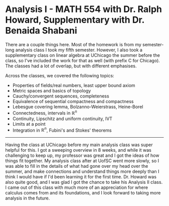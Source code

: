 # Analysis I - MATH 554 with Dr. Ralph Howard, Supplementary with Dr. Benaida Shabani

There are a couple things here. Most of the homework is from my semester-long analysis class I took my fifth semester. However, I also took a supplementary class on linear algebra at UChicago the summer before the class, so I've included the work for that as well (with prefix C for Chicago). The classes had a lot of overlap, but with different emphasises.

Across the classes, we covered the following topics:
- Properties of fields/real numbers, least upper bound axiom
- Metric spaces and basics of topology
- Cauchy/convergent sequences, completeness
- Equivalence of sequential compactness and compactness
- Lebesgue covering lemma, Bolzanno-Weierstrass, Heine-Borel
- Connectedness, intervals in $\mathbb{R}^n$
- Continuity, Lipschitz and uniform continuity, IVT
- Limits at a point
- Integration in $\mathbb{R}^n$, Fubini's and Stokes' theorems

---

Having the class at UChicago before my main analysis class was super helpful for this. I got a sweeping overview in 8 weeks, and while it was challenging to keep up, my professor was great and I got the ideas of how things fit together. My analysis class after at UofSC went more slowly, so I was able to fill in the details of what had gone over my head over the summer, and make connections and understand things more deeply than I think I would have if I'd been learning it for the first time. Dr. Howard was also quite good, and I was glad I got the chance to take his Analysis II class. I came out of this class with much more of an appreciation for where calculus comes from and its foundations, and I look forward to taking more analysis in the future.

